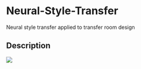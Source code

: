 # Neural-Style-Transfer
Neural style transfer applied to transfer room design

## Description
<img src="Images/Style1/C-Conv1_1/c-conv1_1_s-conv1_1.png">
